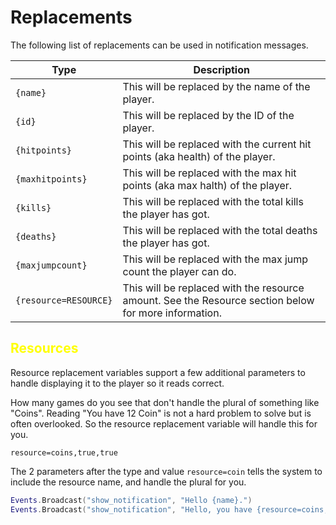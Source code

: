 # Replacements

The following list of replacements can be used in notification messages.

| Type | Description |
| ------------- | ----------- |
| `{name}` | This will be replaced by the name of the player. |
| `{id}` | This will be replaced by the ID of the player. |
| `{hitpoints}` | This will be replaced with the current hit points (aka health) of the player. |
| `{maxhitpoints}` | This will be replaced with the max hit points (aka max halth) of the player. |
| `{kills}` | This will be replaced with the total kills the player has got. |
| `{deaths}` | This will be replaced with the total deaths the player has got. |
| `{maxjumpcount}` | This will be replaced with the max jump count the player can do. |
| `{resource=RESOURCE}` | This will be replaced with the resource amount.  See the Resource section below for more information. |

## <span style="color: yellow">Resources</span>
Resource replacement variables support a few additional parameters to handle displaying it to the player so it reads correct.

How many games do you see that don't handle the plural of something like "Coins".  Reading "You have 12 Coin" is not a hard problem to solve but is often overlooked.  So the resource replacement variable will handle this for you.

`resource=coins,true,true`

The 2 parameters after the type and value `resource=coin` tells the system to include the resource name, and handle the plural for you.

```lua
Events.Broadcast("show_notification", "Hello {name}.")
Events.Broadcast("show_notification", "Hello, you have {resource=coins,true,true}.")
```